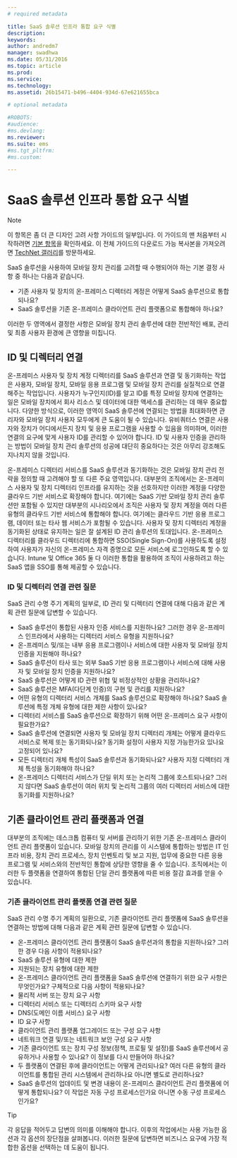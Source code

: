 ```yaml
---
# required metadata

title: SaaS 솔루션 인프라 통합 요구 식별
description:
keywords:
author: andredm7
manager: swadhwa
ms.date: 05/31/2016
ms.topic: article
ms.prod:
ms.service:
ms.technology:
ms.assetid: 26b15471-b496-4404-934d-67e621655bca

# optional metadata

#ROBOTS:
#audience:
#ms.devlang:
ms.reviewer: 
ms.suite: ems
#ms.tgt_pltfrm:
#ms.custom:

---
```


# SaaS 솔루션 인프라 통합 요구 식별

>[!NOTE]
>이 항목은 좀 더 큰 디자인 고려 사항 가이드의 일부입니다. 이 가이드의 맨 처음부터 시작하려면 [기본 항목](mdm-design-considerations-guide.md)을 확인하세요. 이 전체 가이드의 다운로드 가능 복사본을 가져오려면 [TechNet 갤러리](https://gallery.technet.microsoft.com/Mobile-Device-Management-7d401582)를 방문하세요.

SaaS 솔루션을 사용하여 모바일 장치 관리를 고려할 때 수행되어야 하는 기본 결정 사항 중 하나는 다음과 같습니다.

- 기존 사용자 및 장치의 온-프레미스 디렉터리 계정은 어떻게 SaaS 솔루션으로 통합되나요?
- SaaS 솔루션을 기존 온-프레미스 클라이언트 관리 플랫폼으로 통합해야 하나요?

이러한 두 영역에서 결정한 사항은 모바일 장치 관리 솔루션에 대한 전반적인 배포, 관리 및 최종 사용자 환경에 큰 영향을 미칩니다.

## ID 및 디렉터리 연결

온-프레미스 사용자 및 장치 계정 디렉터리를 SaaS 솔루션과 연결 및 동기화하는 작업은 사용자, 모바일 장치, 모바일 응용 프로그램 및 모바일 장치 관리를 실질적으로 연결해주는 작업입니다. 사용자가 누구인지(ID)를 알고 ID를 특정 모바일 장치에 연결하는 일은 모바일 장치에서 회사 리소스 및 데이터에 대한 액세스를 관리하는 데 매우 중요합니다. 다양한 방식으로, 이러한 영역이 SaaS 솔루션에 연결되는 방법을 최대화하면 관리자와 모바일 장치 사용자 모두에게 큰 도움이 될 수 있습니다.  유비쿼터스 연결은 사용자와 장치가 어디에서든지 장치 및 응용 프로그램을 사용할 수 있음을 의미하며, 이러한 연결의 요구에 맞게 사용자 ID를 관리할 수 있어야 합니다. ID 및 사용자 인증을 관리하는 방법이 모바일 장치 관리 솔루션의 성공에 대단히 중요하다는 것은 아무리 강조해도 지나치지 않을 것입니다.

온-프레미스 디렉터리 서비스를 SaaS 솔루션과 동기화하는 것은 모바일 장치 관리 전략을 정의할 때 고려해야 할 또 다른 주요 영역입니다. 대부분의 조직에서는 온-프레미스 사용자 및 장치 디렉터리 인프라를 유지하는 것을 선호하지만 이러한 계정을 다양한 클라우드 기반 서비스로 확장해야 합니다. 여기에는 SaaS 기반 모바일 장치 관리 솔루션만 포함될 수 있지만 대부분의 시나리오에서 조직은 사용자 및 장치 계정을 여러 다른 유형의 클라우드 기반 서비스에 통합해야 합니다. 여기에는 클라우드 기반 응용 프로그램, 데이터 또는 타사 웹 서비스가 포함될 수 있습니다. 사용자 및 장치 디렉터리 계정을 동기화된 상태로 유지하는 일은 잘 설계된 ID 관리 솔루션의 토대입니다. 온-프레미스 디렉터리를 클라우드 디렉터리에 통합하면 SSO(Single Sign-On)를 사용하도록 설정하여 사용자가 자신의 온-프레미스 자격 증명으로 모든 서비스에 로그인하도록 할 수 있습니다. <token>Intune</token> 및 Office 365 둘 다 이러한 통합을 활용하여 조직이 사용하려고 하는 SaaS 앱을 SSO를 통해 제공할 수 있습니다.

### ID 및 디렉터리 연결 관련 질문

SaaS 관리 수명 주기 계획의 일부로, ID 관리 및 디렉터리 연결에 대해 다음과 같은 계획 관련 질문에 답변할 수 있습니다.

- SaaS 솔루션이 통합된 사용자 인증 서비스를 지원하나요? 그러한 경우 온-프레미스 인프라에서 사용하는 디렉터리 서비스 유형을 지원하나요?
- 온-프레미스 및/또는 내부 응용 프로그램이나 서비스에 대한 사용자 및 모바일 장치 인증을 지원해야 하나요?
- SaaS 솔루션이 타사 또는 외부 SaaS 기반 응용 프로그램이나 서비스에 대해 사용자 및 모바일 장치 인증을 지원하나요?
- SaaS 솔루션은 어떻게 ID 관련 위협 및 비정상적인 상황을 관리하나요?
- SaaS 솔루션은 MFA(다단계 인증)의 구현 및 관리를 지원하나요?
- 어떤 유형의 디렉터리 서비스 개체를 SaaS 솔루션으로 확장해야 하나요? SaaS 솔루션에 특정 개체 유형에 대한 제한 사항이 있나요?
- 디렉터리 서비스를 SaaS 솔루션으로 확장하기 위해 어떤 온-프레미스 요구 사항이 필요한가요?
- SaaS 솔루션에 연결되면 사용자 및 모바일 장치 디렉터리 개체는 어떻게 클라우드 서비스로 복제 또는 동기화되나요? 동기화 설정이 사용자 지정 가능한가요 있나요 고정되어 있나요?
- 모든 디렉터리 개체 특성이 SaaS 솔루션과 동기화되나요? 사용자 지정 디렉터리 개체 특성을 동기화해야 하나요?
- 온-프레미스 디렉터리 서비스가 단일 위치 또는 논리적 그룹에 호스트되나요? 그러지 않다면 SaaS 솔루션이 여러 위치 및 논리적 그룹의 여러 디렉터리 서비스에 대한 동기화를 지원하나요?

## 기존 클라이언트 관리 플랫폼과 연결

대부분의 조직에는 데스크톱 컴퓨터 및 서버를 관리하기 위한 기존 온-프레미스 클라이언트 관리 플랫폼이 있습니다. 모바일 장치의 관리를 이 시스템에 통합하는 방법은 IT 인프라 비용, 장치 관리 프로세스, 장치 인벤토리 및 보고 지원, 업무에 중요한 다른 응용 프로그램 및 서비스와의 전반적인 통합에 상당한 영향을 줄 수 있습니다. 조직에서는 이러한 두 플랫폼을 연결하여 통합된 단일 관리 플랫폼에 따른 비용 절감 효과를 얻을 수 있습니다.

### 기존 클라이언트 관리 플랫폼 연결 관련 질문

SaaS 관리 수명 주기 계획의 일환으로, 기존 클라이언트 관리 플랫폼에 SaaS 솔루션을 연결하는 방법에 대해 다음과 같은 계획 관련 질문에 답변할 수 있습니다.

- 온-프레미스 클라이언트 관리 플랫폼이 SaaS 솔루션과의 통합을 지원하나요? 그러한 경우 다음 사항이 적용되나요?
 - SaaS 솔루션 유형에 대한 제한
 - 지원되는 장치 유형에 대한 제한
- 온-프레미스 클라이언트 관리 플랫폼을 SaaS 솔루션에 연결하기 위한 요구 사항은 무엇인가요? 구체적으로 다음 사항이 적용되나요?
 - 물리적 서버 또는 장치 요구 사항
 - 디렉터리 서비스 또는 디렉터리 스키마 요구 사항
 - DNS(도메인 이름 서비스) 요구 사항
 - ID 요구 사항
 - 클라이언트 관리 플랫폼 업그레이드 또는 구성 요구 사항
 - 네트워크 연결 및/또는 네트워크 보안 구성 요구 사항
- 기존 클라이언트 또는 장치 구성 정보(정책, 프로필 및 설정)를 SaaS 솔루션에서 공유하거나 사용할 수 있나요? 이 정보를 다시 만들어야 하나요?
- 두 플랫폼이 연결된 후에 클라이언트는 어떻게 관리되나요? 여러 다른 유형의 클라이언트를 통합된 관리 시스템에서 관리하나요 아니면 별도로 관리하나요?
- SaaS 솔루션의 업데이트 및 변경 내용이 온-프레미스 클라이언트 관리 플랫폼에 어떻게 통합되나요? 이 작업은 자동 구성 프로세스인가요 아니면 수동 구성 프로세스인가요?

>[!TIP]
>각 응답을 적어두고 답변의 의미를 이해해야 합니다. 이후의 작업에서는 사용 가능한 옵션과 각 옵션의 장단점을 살펴봅니다.  이러한 질문에 답변하면 비즈니스 요구에 가장 적합한 옵션을 선택하는 데 도움이 됩니다.

<!--HONumber=Jun16_HO1-->


